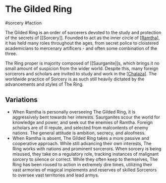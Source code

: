 # The Gilded Ring
#sorcery #faction

The Gilded Ring is an order of sorcerers devoted to the study and protection of the secrets of [[Sorcery]]. Founded to act as the inner circle of [[Ramtha]], it has held many roles throughout the ages, from secret police to cloistered academicians to mercenary artificers - and often some combination of the three. 

The Ring proper is majority composed of [[Saurganite]]s, which brings it no small amount of suspicion from the wider world. Despite this, many foreign sorcerors and scholars are invited to study and work in the [[Chalaza]]. The worldwide practice of Sorcery is as such still heavily dictated by the advancements and styles of The Ring.

## Variations
 - When Ramtha is personally overseeing The Gilded Ring, it is aggressively bent towards her interests. Saurganites scour the world for knowledge and power, and seek out the enemies of Ramtha. Foreign scholars are of ill repute, and selected from malcontents of enemy nations. The general attitude is ambition, secrecy, and aloofness.
 - When Ramtha is absent, The Gilded Ring takes a more passive and cooperative approach. While still advancing their own interests, The Ring works with nations and prominent sorcerors. When sorcery is being misused, they take on a regulatory role, tracking instances of malignant sorcery to silence or correct. While they often keep to themselves, The Ring has been roused to action in extremely dire times, utilizing their vast armories of magical implements and reserves of skilled Sorcerors to oversee vast territories and lead armys.

[//begin]: # "Autogenerated link references for markdown compatibility"
[Ramtha]: Ramtha "Ramtha"
[Chalaza]: Chalaza "Chalaza"
[//end]: # "Autogenerated link references"